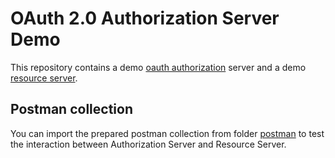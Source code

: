 # OAuth 2.0 Authorization Server Demo

This repository contains a demo [oauth authorization](./authorization-server) server and a demo [resource server](./resource-server).

## Postman collection

You can import the prepared postman collection from folder [postman](./postman) to test the interaction between Authorization Server and Resource Server.
